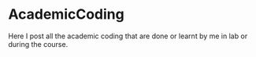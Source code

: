 # AcademicCoding
Here I post all the academic coding that are done or learnt by me in lab or during the course.
